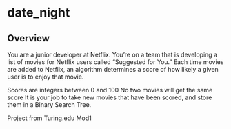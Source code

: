 # date_night

## Overview
You are a junior developer at Netflix. You’re on a team that is developing a list of movies for Netflix users called “Suggested for You.” Each time movies are added to Netflix, an algorithm determines a score of how likely a given user is to enjoy that movie.

Scores are integers between 0 and 100
No two movies will get the same score
It is your job to take new movies that have been scored, and store them in a Binary Search Tree.

Project from Turing.edu Mod1
